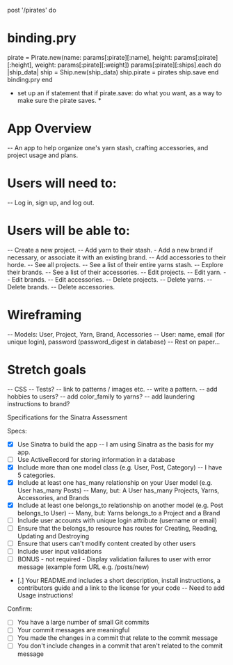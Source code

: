 post '/pirates' do
  # binding.pry
  pirate = Pirate.new(name: params[:pirate][:name], height: params[:pirate][:height], weight: params[:pirate][:weight])
  params[:pirate][:ships].each do |ship_data|
    ship = Ship.new(ship_data)
    ship.pirate = pirates
    ship.save
  end
  binding.pry
end

* set up an if statement that if pirate.save: do what you want, as a way to make sure the pirate saves. *


# App Overview
  -- An app to help organize one's yarn stash, crafting accessories, and project usage and plans.
# Users will need to:
  -- Log in, sign up, and log out.
# Users will be able to:
  -- Create a new project.
  -- Add yarn to their stash. - Add a new brand if necessary, or associate it with an existing brand.
  -- Add accessories to their horde.
  -- See all projects.
  -- See a list of their entire yarns stash.
  -- Explore their brands.
  -- See a list of their accessories.
  -- Edit projects.
  -- Edit yarn.
  -- Edit brands.
  -- Edit accessories.
  -- Delete projects.
  -- Delete yarns.
  -- Delete brands.
  -- Delete accessories.
# Wireframing
  -- Models: User, Project, Yarn, Brand, Accessories
  -- User: name, email (for unique login), password (password_digest in database)
  -- Rest on paper...
# Stretch goals
  -- CSS
  -- Tests?
  -- link to patterns / images etc.
  -- write a pattern.
  -- add hobbies to users?
  -- add color_family to yarns?
  -- add laundering instructions to brand?



Specifications for the Sinatra Assessment

Specs:
- [x] Use Sinatra to build the app
    -- I am using Sinatra as the basis for my app.
- [ ] Use ActiveRecord for storing information in a database
- [x] Include more than one model class (e.g. User, Post, Category)
    -- I have 5 categories.
- [x] Include at least one has_many relationship on your User model (e.g. User has_many Posts)
    -- Many, but: A User has_many Projects, Yarns, Accessories, and Brands
- [x] Include at least one belongs_to relationship on another model (e.g. Post belongs_to User)
    -- Many, but: Yarns belongs_to a Project and a Brand
- [ ] Include user accounts with unique login attribute (username or email)
- [ ] Ensure that the belongs_to resource has routes for Creating, Reading, Updating and Destroying
- [ ] Ensure that users can't modify content created by other users
- [ ] Include user input validations
- [ ] BONUS - not required - Display validation failures to user with error message (example form URL e.g. /posts/new)
- [.] Your README.md includes a short description, install instructions, a contributors guide and a link to the license for your code
    -- Need to add Usage instructions!

Confirm:
- [ ] You have a large number of small Git commits
- [ ] Your commit messages are meaningful
- [ ] You made the changes in a commit that relate to the commit message
- [ ] You don't include changes in a commit that aren't related to the commit message
